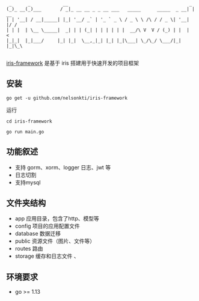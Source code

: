 ```
 _      _            __                                             _    
(_)_ __(_)___       / _|_ __ __ _ _ __ ___   _____      _____  _ __| | __
| | '__| / __|_____| |_| '__/ _` | '_ ` _ \ / _ \ \ /\ / / _ \| '__| |/ /
| | |  | \__ \_____|  _| | | (_| | | | | | |  __/\ V  V / (_) | |  |   < 
|_|_|  |_|___/     |_| |_|  \__,_|_| |_| |_|\___| \_/\_/ \___/|_|  |_|\_\
                                                                                                                                                        
```
[iris-framework](https://github.com/nelsonkti/iris-framework) 是基于 iris 搭建用于快速开发的项目框架

## 安装
```
go get -u github.com/nelsonkti/iris-framework
```

运行
```
cd iris-framework

go run main.go
```

## 功能叙述
- 支持 gorm、xorm、logger 日志、jwt 等
- 日志切割
- 支持mysql

## 文件夹结构 
  - app 应用目录，包含了http、模型等
  - config 项目的应用配置文件
  - database 数据迁移
  - public 资源文件（图片、文件等）
  - routes 路由
  - storage 缓存和日志文件
、
## 环境要求 

- go >= 1.13